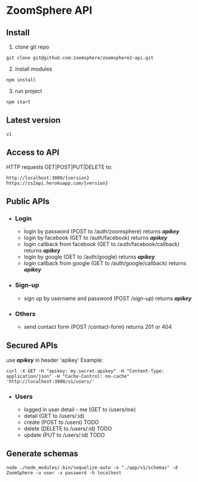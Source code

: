 # ZoomSphere API

## Install

1. clone git repo
```
git clone git@github.com:zoomsphere/zoomsphere2-api.git
```

2. install modules
```
npm install
```

3. run project
```
npm start
```
## Latest version

``v1``

## Access to API

HTTP requests GET|POST|PUT|DELETE to:
```
http://localhost:3000/{version}
https://zs2api.herokuapp.com/{version}
```

## Public APIs
* ### Login
    * login by password (POST to /auth/zoomsphere) returns **_apikey_**
    * login by facebook (GET to /auth/facebook) returns **_apikey_**
    * login callback from facebook (GET to /auth/facebook/callback) returns **_apikey_**
    * login by google (GET to /auth/google) returns **_apikey_**
    * login callback from google (GET to /auth/google/callback) returns **_apikey_**
    
* ### Sign-up
    * sign up by username and password (POST /sign-up)  returns **_apikey_**
    
* ### Others
    * send contact form (POST /contact-form) returns 201 or 404
    
## Secured APIs
use **_apikey_** in header 'apikey'
Example:
```
curl -X GET -H "apikey: my.secret.apikey" -H "Content-Type: application/json" -H "Cache-Control: no-cache" 'http://localhost:3000/v1/users/'
```

* ### Users
    * logged in user detail - me (GET to /users/me)
    * detail (GET to /users/:id)
    * create (POST to /users) TODO
    * delete (DELETE to /users/:id) TODO
    * update (PUT to /users/:id) TODO


## Generate schemas
```
node ./node_modules/.bin/sequelize-auto -o "./app/v1/schemas" -d ZoomSphere -u user -x password -h localhost
```
